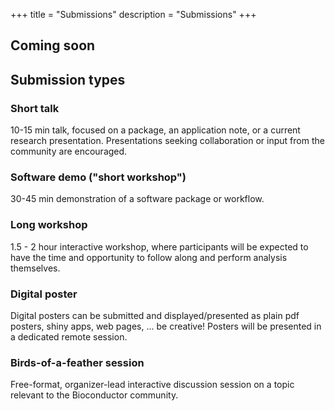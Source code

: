 +++
title = "Submissions"
description = "Submissions"
+++

<!-- ## Submission is open

[Access the BioC2021 Conference submission portal at https://openreview.net/group?id=bioconductor.org/BioC/2021/Conference](https://openreview.net/group?id=bioconductor.org/BioC/2021/Conference) -->

## Coming soon

<!--* January 22, 2021: Call for abstracts opens
* New! Deadline extended to March 16, 2021: Abstract submission closes
* Abstract submission is now closed. All submissions are currently under review.
* April 16, 2021: Notification of decision
* Registration will open soon
* August 4-6, 2021: BioC2021
-->

## Submission types

### Short talk
10-15 min talk, focused on a package, an application note, or a current research presentation. Presentations seeking collaboration or input from the community are encouraged.

### Software demo ("short workshop")
30-45 min demonstration of a software package or workflow.

### Long workshop
1.5 - 2 hour interactive workshop, where participants will be expected to have the time and opportunity to follow along and perform analysis themselves.

### Digital poster
Digital posters can be submitted and displayed/presented as plain pdf posters, shiny apps, web pages, ... be creative! Posters will be presented in a dedicated remote session.

### Birds-of-a-feather session
Free-format, organizer-lead interactive discussion session on a topic relevant to the Bioconductor community. 
